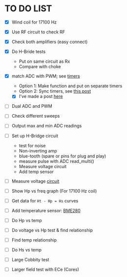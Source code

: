 # TO DO LIST

- [x] Wind coil for 17100 Hz
- [x] Use RF circuit to check RF
- [x] Check both amplifiers (easy connect)
- [x] Do H-Bride tests

  - Put on same circuit as Rx
  - Compare with choke

- [x] match ADC with PWM; see [timers](http://docs.micropython.org/en/latest/library/pyb.Timer.html)

  - Option 1: Make function and put on separate timers
  - Option 2: Sync timers, see [this post](https://forum.micropython.org/viewtopic.php?t=986)
  - [x] I've made a post [here](https://forum.micropython.org/viewtopic.php?f=2&t=6513)

- [ ] Dual ADC and PWM

- [ ] Check different sweeps

- [ ] Output max and min ADC readings

- [ ] Set up H-Bridge circuit

  - test for noise
  - Non-inverting amp
  - blue-tooth (spare or pins for plug and play)
  - measure pulse with ADC read_multi()
  - Measure voltage circuit
  - Add temp sensor

- [ ] Measure voltage [circuit](https://startingelectronics.org/articles/arduino/measuring-voltage-with-arduino/)

- [ ] Show Hp vs freq graph (For 17100 Hz coil)

- [ ] Get data for `Ht - Hp = Hs` curves

- [ ] Add temperature sensor: [BME280](https://github.com/catdog2/mpy_bme280_esp8266)

- [ ] Do Hp vs temp

- [ ] Do voltage vs Hp test & find relationship

- [ ] Find temp relationship

- [ ] Do Hs vs temp

- [ ] Large Cobbity test

- [ ] Larger field test with ECe (Cores)
